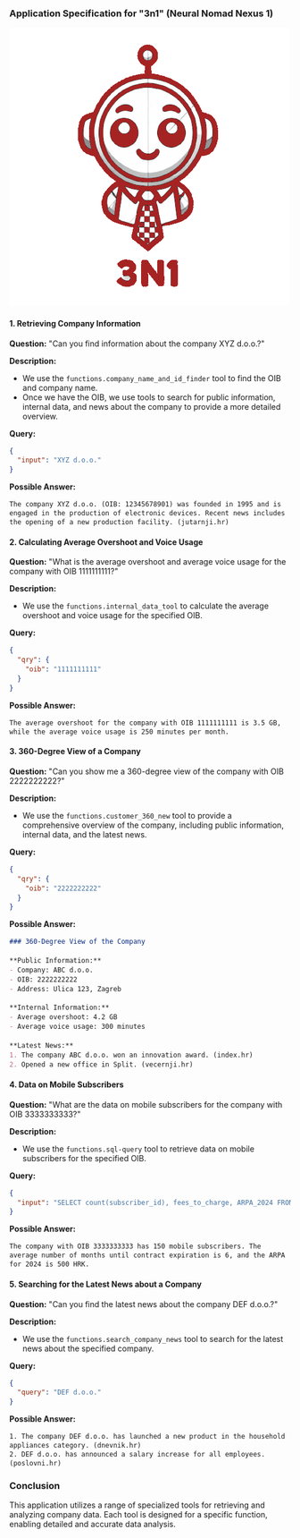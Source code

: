 ### Application Specification for "3n1" (Neural Nomad Nexus 1)

![](public/output-onlinepngtools.png)

#### 1. Retrieving Company Information

**Question:** "Can you find information about the company XYZ d.o.o.?"

**Description:**
- We use the `functions.company_name_and_id_finder` tool to find the OIB and company name.
- Once we have the OIB, we use tools to search for public information, internal data, and news about the company to provide a more detailed overview.

**Query:**
```json
{
  "input": "XYZ d.o.o."
}
```

**Possible Answer:**
```plaintext
The company XYZ d.o.o. (OIB: 12345678901) was founded in 1995 and is engaged in the production of electronic devices. Recent news includes the opening of a new production facility. (jutarnji.hr)
```

#### 2. Calculating Average Overshoot and Voice Usage

**Question:** "What is the average overshoot and average voice usage for the company with OIB 1111111111?"

**Description:**
- We use the `functions.internal_data_tool` to calculate the average overshoot and voice usage for the specified OIB.

**Query:**
```json
{
  "qry": {
    "oib": "1111111111"
  }
}
```

**Possible Answer:**
```plaintext
The average overshoot for the company with OIB 1111111111 is 3.5 GB, while the average voice usage is 250 minutes per month.
```

#### 3. 360-Degree View of a Company

**Question:** "Can you show me a 360-degree view of the company with OIB 2222222222?"

**Description:**
- We use the `functions.customer_360_new` tool to provide a comprehensive overview of the company, including public information, internal data, and the latest news.

**Query:**
```json
{
  "qry": {
    "oib": "2222222222"
  }
}
```

**Possible Answer:**
```markdown
### 360-Degree View of the Company

**Public Information:**
- Company: ABC d.o.o.
- OIB: 2222222222
- Address: Ulica 123, Zagreb

**Internal Information:**
- Average overshoot: 4.2 GB
- Average voice usage: 300 minutes

**Latest News:**
1. The company ABC d.o.o. won an innovation award. (index.hr)
2. Opened a new office in Split. (vecernji.hr)
```

#### 4. Data on Mobile Subscribers

**Question:** "What are the data on mobile subscribers for the company with OIB 3333333333?"

**Description:**
- We use the `functions.sql-query` tool to retrieve data on mobile subscribers for the specified OIB.

**Query:**
```json
{
  "input": "SELECT count(subscriber_id), fees_to_charge, ARPA_2024 FROM mobile_customer_base WHERE oib = '3333333333'"
}
```

**Possible Answer:**
```plaintext
The company with OIB 3333333333 has 150 mobile subscribers. The average number of months until contract expiration is 6, and the ARPA for 2024 is 500 HRK.
```

#### 5. Searching for the Latest News about a Company

**Question:** "Can you find the latest news about the company DEF d.o.o.?"

**Description:**
- We use the `functions.search_company_news` tool to search for the latest news about the specified company.

**Query:**
```json
{
  "query": "DEF d.o.o."
}
```

**Possible Answer:**
```plaintext
1. The company DEF d.o.o. has launched a new product in the household appliances category. (dnevnik.hr)
2. DEF d.o.o. has announced a salary increase for all employees. (poslovni.hr)
```

### Conclusion

This application utilizes a range of specialized tools for retrieving and analyzing company data. Each tool is designed for a specific function, enabling detailed and accurate data analysis. 